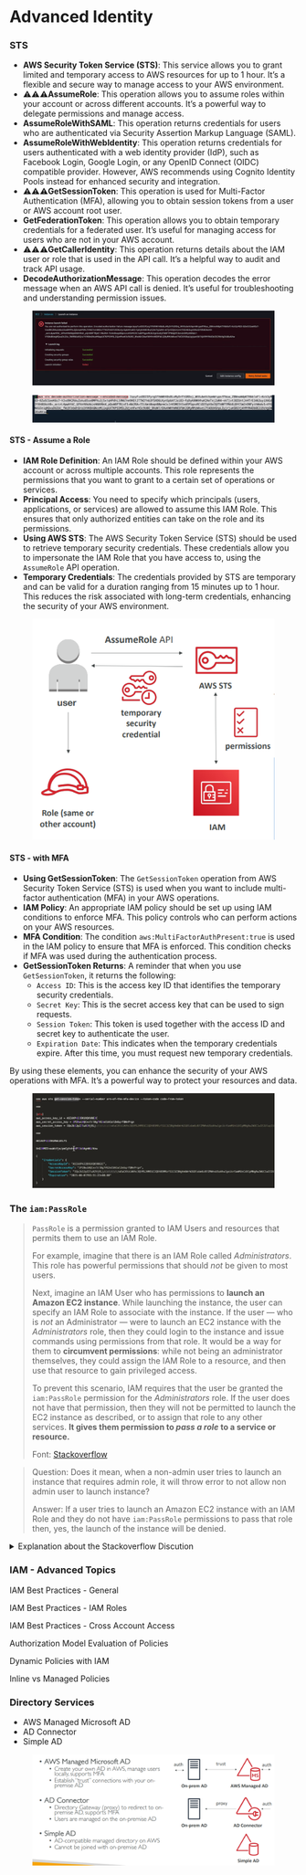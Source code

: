 # Advanced Identity

### **STS**

* **AWS Security Token Service (STS)**: This service allows you to grant limited and temporary access to AWS resources for up to 1 hour. It’s a flexible and secure way to manage access to your AWS environment.
* :warning::warning::warning:**AssumeRole**: This operation allows you to assume roles within your account or across different accounts. It’s a powerful way to delegate permissions and manage access.
* **AssumeRoleWithSAML**: This operation returns credentials for users who are authenticated via Security Assertion Markup Language (SAML).
* **AssumeRoleWithWebIdentity**: This operation returns credentials for users authenticated with a web identity provider (IdP), such as Facebook Login, Google Login, or any OpenID Connect (OIDC) compatible provider. However, AWS recommends using Cognito Identity Pools instead for enhanced security and integration.
* :warning::warning::warning:**GetSessionToken**: This operation is used for Multi-Factor Authentication (MFA), allowing you to obtain session tokens from a user or AWS account root user.
* **GetFederationToken**: This operation allows you to obtain temporary credentials for a federated user. It’s useful for managing access for users who are not in your AWS account.
* :warning::warning::warning:**GetCallerIdentity**: This operation returns details about the IAM user or role that is used in the API call. It’s a helpful way to audit and track API usage.
* **DecodeAuthorizationMessage**: This operation decodes the error message when an AWS API call is denied. It’s useful for troubleshooting and understanding permission issues.

<figure><img src="../../.gitbook/assets/image (5).png" alt=""><figcaption></figcaption></figure>

<figure><img src="../../.gitbook/assets/image (6).png" alt=""><figcaption></figcaption></figure>

#### STS - Assume a Role

* **IAM Role Definition**: An IAM Role should be defined within your AWS account or across multiple accounts. This role represents the permissions that you want to grant to a certain set of operations or services.
* **Principal Access**: You need to specify which principals (users, applications, or services) are allowed to assume this IAM Role. This ensures that only authorized entities can take on the role and its permissions.
* **Using AWS STS**: The AWS Security Token Service (STS) should be used to retrieve temporary security credentials. These credentials allow you to impersonate the IAM Role that you have access to, using the `AssumeRole` API operation.
* **Temporary Credentials**: The credentials provided by STS are temporary and can be valid for a duration ranging from 15 minutes up to 1 hour. This reduces the risk associated with long-term credentials, enhancing the security of your AWS environment.

<figure><img src="../../.gitbook/assets/image (4).png" alt=""><figcaption></figcaption></figure>

#### STS - with MFA

* **Using GetSessionToken**: The `GetSessionToken` operation from AWS Security Token Service (STS) is used when you want to include multi-factor authentication (MFA) in your AWS operations.
* **IAM Policy**: An appropriate IAM policy should be set up using IAM conditions to enforce MFA. This policy controls who can perform actions on your AWS resources.
* **MFA Condition**: The condition `aws:MultiFactorAuthPresent:true` is used in the IAM policy to ensure that MFA is enforced. This condition checks if MFA was used during the authentication process.
* **GetSessionToken Returns**: A reminder that when you use `GetSessionToken`, it returns the following:
  * `Access ID`: This is the access key ID that identifies the temporary security credentials.
  * `Secret Key`: This is the secret access key that can be used to sign requests.
  * `Session Token`: This token is used together with the access ID and secret key to authenticate the user.
  * `Expiration Date`: This indicates when the temporary credentials expire. After this time, you must request new temporary credentials.

By using these elements, you can enhance the security of your AWS operations with MFA. It’s a powerful way to protect your resources and data.

<figure><img src="../../.gitbook/assets/image (3).png" alt=""><figcaption></figcaption></figure>

### The `iam:PassRole`

> `PassRole` is a permission granted to IAM Users and resources that permits them to use an IAM Role.
>
> For example, imagine that there is an IAM Role called _Administrators_. This role has powerful permissions that should _not_ be given to most users.
>
> Next, imagine an IAM User who has permissions to **launch an Amazon EC2 instance**. While launching the instance, the user can specify an IAM Role to associate with the instance. If the user — who is _not_ an Administrator — were to launch an EC2 instance with the _Administrators_ role, then they could login to the instance and issue commands using permissions from that role. It would be a way for them to **circumvent permissions**: while not being an administrator themselves, they could assign the IAM Role to a resource, and then use that resource to gain privileged access.
>
> To prevent this scenario, IAM requires that the user be granted the `iam:PassRole` permission for the _Administrators_ role. If the user does not have that permission, then they will not be permitted to launch the EC2 instance as described, or to assign that role to any other services. **It gives them permission to **_**pass a role**_** to a service or resource.**
>
> Font: [Stackoverflow](https://stackoverflow.com/questions/63148108/understanding-iam-passrole)

> Question: Does it mean, when a non-admin user tries to launch an instance that requires admin role, it will throw error to not allow non admin user to launch instance?
>
> Answer:  If a user tries to launch an Amazon EC2 instance with an IAM Role and they do not have `iam:PassRole` permissions to pass that role then, yes, the launch of the instance will be denied.

<details>

<summary>Explanation about the Stackoverflow Discution</summary>

In plain terms, the text explains the concept of "PassRole" permission in AWS Identity and Access Management (IAM). This permission allows IAM users and resources to use an IAM role. Here's a simplified explanation with examples:

Imagine there is an IAM Role called "Administrators" that has powerful permissions, intended for use by only a few trusted individuals. Now, let's say there is an IAM User who has permissions to launch an Amazon EC2 instance (a virtual server). During the instance launch process, the user can specify an IAM Role to associate with that instance.

Here's where the "PassRole" permission comes into play: If this IAM User, who is not an Administrator, attempts to launch an EC2 instance with the "Administrators" role, they could potentially gain access to powerful capabilities through that role. This would allow them to perform actions and commands that are typically reserved for administrators, even though they are not authorized as administrators themselves.

**To prevent this kind of scenario, IAM requires that the user be explicitly granted the "iam:PassRole" permission for the "Administrators" role. If the user does not have this permission, they will be denied the ability to launch the EC2 instance using the "Administrators" role. This restriction ensures that non-administrator users cannot assign roles with higher privileges to resources or services, thereby preventing them from gaining unauthorized access.**

In summary, the "PassRole" permission is a safeguard that ensures only authorized users can assign IAM roles with specific privileges to resources. If a user without the "iam:PassRole" permission tries to launch an EC2 instance with an IAM Role that they are not allowed to pass, the launch request will be denied, effectively preventing them from circumventing their own permissions and gaining unauthorized access.

</details>

### IAM - Advanced Topics

IAM Best Practices - General

IAM Best Practices - IAM Roles

IAM Best Practices - Cross Account Access

Authorization Model Evaluation of Policies

Dynamic Policies with IAM

Inline vs Managed Policies



### Directory Services

* AWS Managed Microsoft AD
* AD Connector
* Simple AD

<figure><img src="../../.gitbook/assets/image (7).png" alt=""><figcaption></figcaption></figure>
